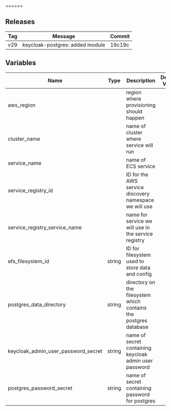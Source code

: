 
======




Releases
------

|Tag | Message | Commit|
--- | --- | ---
v29 | keycloak-postgres: added module | 19c19c

Variables
------

|Name | Type | Description | Default Value|
--- | --- | --- | ---
aws_region |  | region where provisioning should happen | 
cluster_name |  | name of cluster where service will run | 
service_name |  | name of ECS service | 
service_registry_id |  | ID for the AWS service discovery namespace we will use | 
service_registry_service_name |  | name for service we will use in the service registry | 
efs_filesystem_id | string | ID for filesystem used to store data and config | 
postgres_data_directory | string | directory on the filesystem which contains the postgres database | 
keycloak_admin_user_password_secret | string | name of secret containing keycloak admin user password | 
postgres_password_secret | string | name of secret containing password for postgres | 

